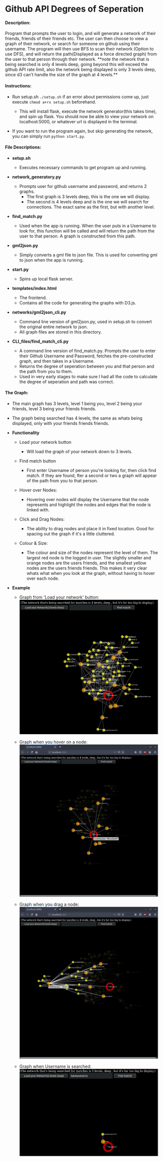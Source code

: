 <h1> Github API Degrees of Seperation </h1>
<h4> Description: </h4>
Program that prompts the user to login, and will generate a network of their friends, friends of their friends etc. The user can then choose to view a graph of their network, or search for someone on github using their username. The program will then use BFS to scan their network (Option to use DFS), and will return the path(Displayed as a force directed graph) from the user to that person through their network. **note the network that is being searched is only 4 levels deep, going beyond this will exceed the github API rate limit, also the network being displayed is only 3 levels deep, since d3 can't handle the size of the graph at 4 levels.**

<h4> Instructions: </h4>

* Run setup.sh `./setup.sh` if an error about permissions come up, just execute `chmod a+rx setup.sh` beforehand.
  * This will install flask, execute the network generator(this takes time), and spin up flask. You should now be able to view your network on localhost:5000, or whatever url is displayed in the terminal.


* If you want to run the program again, but skip generating the network, you can simply run `python start.py`.


<h4> File Descriptions: </h4>

* **setup.sh**
  * Executes necessary commands to get program up and running.


* **network_generatory.py**
  * Prompts user for github username and password, and returns 2 graphs.
    * The first graph is 3 levels deep, this is the one we will display.
    * The second is 4 levels deep and is the one we will search for connections. The exact same as the first, but with another level.


* **find_match.py**
  * Used when the app is running. When the user puts in a Username to look for, this function will be called and will return the path from the user to that person. A graph is constructed from this path.


* **gml2json.py**
  * Simply converts a gml file to json file. This is used for converting gml to json when the app is running.


* **start.py**
  * Spins up local flask server.


* **templates/index.html**
  * The frontend.
  * Contains all the code for generating the graphs with D3.js.


* **networks/gml2json_cli.py**
  * Command line version of gml2json.py, used in setup.sh to convert the original entire network to json.
  * All graph files are stored in this directory.


* **CLI_files/find_match_cli.py**
  * A command line version of find_match.py. Prompts the user to enter their Github Username and Password, fetches the pre-constructed graph, and then takes in a Username.
  * Returns the degree of seperation between you and that person and the path from you to them.
  * Used in very early stages to make sure I had all the code to calculate the degree of seperation and path was correct.


<h4> The Graph: </h4>

* The main graph has 3 levels, level 1 being you, level 2 being your friends, level 3 being your friends friends.
* The graph being searched has 4 levels, the same as whats being displayed, only with your friends friends friends.

* **Functionality**
  * Load your network button
    * Will load the graph of your network down to 3 levels.


  * Find match button
    * First enter Username of person you're looking for, then click find match. If they are found, fter a second or two a graph will appear of the path from you to that person.


  * Hover over Nodes:
    * Hovering over nodes will display the Username that the node represents and highlight the nodes and edges that the node is linked with.


  * Click and Drag Nodes:
    * The ability to drag nodes and place it in  fixed location. Good for spacing out the graph if it's a little cluttered.

  * Colour & Size:
    * The colour and size of the nodes represent the level of them. The largest red node is the logged in user. The slightly smaller and orange nodes are the users friends, and the smallest yellow nodes are the users friends friends. This makes it very clear whats what when you look at the graph, without having to hover over each node.


* **Example**
  * Graph from 'Load your network' button: ![Graph](images/graph.png)

  * Graph when you hover on a node: ![Graph](images/hover.png)

  * Graph when you drag a node: ![Graph](images/dragging.png)

  * Graph when Username is searched: ![Graph](images/search.png)
